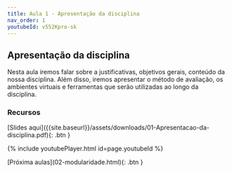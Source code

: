 ```yaml
---
title: Aula 1 - Apresentação da disciplina
nav_order: 1
youtubeId: v552Kpro-sk
---
```


## Apresentação da disciplina

Nesta aula iremos falar sobre a justificativas, objetivos gerais, conteúdo da nossa disciplina.
Além disso, iremos apresentar o método de avaliação, os ambientes virtuais e ferramentas que serão utilizadas ao longo da disciplina.

### Recursos
<span class="fs-3">
[Slides aqui]({{site.baseurl}}/assets/downloads/01-Apresentacao-da-disciplina.pdf){: .btn }
</span>

{% include youtubePlayer.html id=page.youtubeId %}

<span class="fs-3 float-right">
[Próxima aulas](02-modularidade.html){: .btn }
</span>
